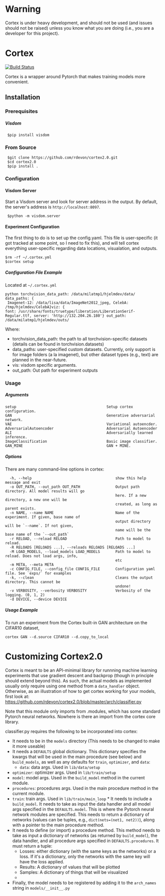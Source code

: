 
# Warning  
Cortex is under heavy development, and should not be used (and issues should not be raised) unless you know what you are doing (i.e., you are a developer for this project).    
# Cortex   
 [![Build Status](https://travis-ci.com/joeljpoulin/cortex2.0.svg?branch=setup-pytest)](https://travis-ci.com/rdevon/cortex) 
 
Cortex is a wrapper around Pytorch that makes training models more convenient.
      
## Installation  
  
### Prerequisites 
##### Visdom   

     $pip install visdom  

 
### From Source  
  

     $git clone https://github.com/rdevon/cortex2.0.git 
     $cd cortex2.0 
     $pip install .  

### Configuration  

#### Visdom Server  
Start a Visdom server and look for server address in the output. By default, the server's address is `http://localhost:8097`.  

     $python -m visdom.server  

#### Experiment Configuration  
  
The first thing to do is to set up the config.yaml. This file is user-specific (it got tracked at some point, so I need to fix this), and will tell cortex everything user-specific regarding data locations, visualation, and outputs.   
    
```  
$rm -rf ~/.cortex.yml  
$cortex setup  
```  
  

##### Configuration File Example  
Located at `~/.cortex.yml`  

    python torchvision_data_path: /data/milatmp1/hjelmdev/data/ data_paths: {    
     Imagenet-12: /data/lisa/data/ImageNet2012_jpeg, CelebA: /tmp/hjelmdev/CelebA}viz: {    
    font: /usr/share/fonts/truetype/liberation/LiberationSerif-Regular.ttf, server: 'http://132.204.26.180'} out_path: /data/milatmp1/hjelmdev/outs/

Where: 

* torchvision_data_path: the path to all torchvision-specific datasets (details can be found in torchvision.datasets)    
* data_paths: user-specified custom datasets. Currently, only support is for image folders (a la imagenet), but other dataset types (e.g., text) are planned in the near-future.    
* vis: visdom specific arguments.    
* out_path: Out path for experiment outputs    

### Usage  
##### Arguments
                                 
    setup                                         Setup cortex configuration.
    GAN                                           Generative adversarial network.
    VAE                                           Variational autoencder.
    AdversarialAutoencoder                        Adversarial Autoencoder
    ALI                                           Adversarially learned inference.
    ImageClassification                           Basic image classifier.
    GAN_MINE                                      GAN + MINE.

 ##### Options  
  There are many command-line options in cortex:    
  

      -h, --help                                      show this help message and exit
      -o OUT_PATH, --out_path OUT_PATH                Output path directory. All model results will go
                                                      here. If a new directory, a new one will be
                                                      created, as long as parent exists.
      -n NAME, --name NAME                            Name of the experiment. If given, base name of
                                                      output directory will be `--name`. If not given,
                                                      name will be the base name of the `--out_path`
      -r RELOAD, --reload RELOAD                      Path to model to reload.
      -R RELOADS [RELOADS ...], --reloads RELOADS [RELOADS ...]
      -M LOAD_MODELS, --load_models LOAD_MODELS       Path to model to reload. Does not load args, info,
                                                      etc
      -m META, --meta META
      -c CONFIG_FILE, --config_file CONFIG_FILE       Configuration yaml file. See `exps/` for examples
      -k, --clean                                     Cleans the output directory. This cannot be
                                                      undone!
      -v VERBOSITY, --verbosity VERBOSITY             Verbosity of the logging. (0, 1, 2)
      -d DEVICE, --device DEVICE
      
##### Usage Example  
To run an experiment from the Cortex built-in GAN architecture on  the CIFAR10 dataset,
```  
cortex GAN --d.source CIFAR10 --d.copy_to_local  
```  
  
# Customizing Cortex2.0 
Cortex is meant to be an API-minimal library for runnning machine learning experiments that use gradient descent and backprop (though in principle should extend beyond this). As such, the actual models as implemented usually only require using one method from a `data_handler` object. Otherwise, as an illustration of how to get cortex working for your models, first look at:    
https://github.com/rdevon/cortex2.0/blob/master/arch/classifier.py    
    
Note that this module only imports from .modules, which has some standard Pytorch neural networks. Nowhere is there an import from the cortex core library.    
    
classifier.py requires the following to be incorporated into cortex:    
    
* It needs to be in the `models` directory (This needs to be changed to make it more useable)    
* It needs a `DEFAULTS` global dictionary. This dictionary specifies the kwargs that will be used in the main procedure (see below) and `build_models`, as well as any defaults for `train`, `optimizer`, and `data`:    
  * `data`: data args. Used in `lib/data/setup`    
* `optimizer`: optimizer args. Used in `lib/train/setup`    
* `model`: model args. Used in the `build_model` method in the current module.    
 * `procedures`: procedures args. Used in the main procedure method in the current module.    
 * `train`: train args. Used in `lib/train/main_loop` * It needs to include a `build_model`. It needs to take as input the data handler and all model args specified in the `DEFAULTS.model`. This is where the Pytorch neural network modules are specified. This needs to return a dictionary of networks (values can be tuples, e.g., `dict(nets=(net1, net2))`), along with a pointer to the main procedure method.    
* It needs to define (or import) a procedure method. This method needs to take as input a dictionary of networks (as returned by `build_model`), the data handler, and all procedure args specified in `DEFAULTS.procedures`. It must return a tuple:    
  * Losses: either dictionary (with the same keys as the networks) or a loss. If it's a dictionary, only the networks with the same key will have the loss applied.    
  * Results: A dictionary of values that will be plotted    
  * Samples: A dictionary of things that will be visualized    
  * <Ignore>    
* Finally, the model needs to be registered by adding it to the `arch_names` string in `models/__init__.py`


